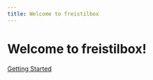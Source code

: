 ```yaml
---
title: Welcome to freistilbox
---
```


# Welcome to freistilbox!

[Getting Started](getting_started/)
